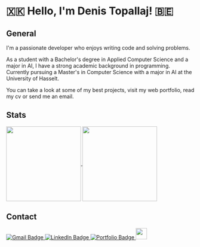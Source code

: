 <link rel="stylesheet" href="css/screen.css">

# 🇽🇰 Hello, I'm Denis Topallaj! 🇧🇪

## General

I'm a passionate developer who enjoys writing code and solving problems.

As a student with a Bachelor's degree in Applied Computer Science and a major in AI, I have a strong academic background in programming. Currently pursuing a Master's in Computer Science with a major in AI at the University of Hasselt.

You can take a look at some of my best projects, visit my web portfolio, read my cv or send me an email.

## Stats

<a href="https://github.com/anuraghazra/github-readme-stats">
  <img height=200 align="center" src="https://github-readme-stats.vercel.app/api?username=Detopall&theme=merko&show_icons=true" />
</a>
<a href="https://github.com/anuraghazra/convoychat">
  <img height=200 align="center" src="https://github-readme-stats.vercel.app/api/top-langs/?username=detopall&theme=merko&hide=html,purebasic&hide_progress=true&card_width=320" />
</a>

## Contact

<div id="badges">
 <a href="mailto:denis.topallaj13@gmail.com">
  <img src="https://img.shields.io/badge/Email-red?style=for-the-badge&logo=gmail&logoColor=white" alt="Gmail Badge"/>
 </a>
 <a href="https://www.linkedin.com/in/denis-topallaj/" target="_blank">
  <img src="https://img.shields.io/badge/LinkedIn-0077B5?style=for-the-badge&logo=linkedin&logoColor=white" alt="LinkedIn Badge"/>
 </a>
 <a href="https://denis-topallaj-portfolio.web.app/" target="_blank">
    <img src="https://img.shields.io/badge/Portfolio-19a119?style=for-the-badge" alt="Portfolio Badge"/>
 </a>
<a href="/Denis-Topallaj-CV.pdf" target="_blank">
  						<img src="https://img.shields.io/badge/CV-white?logo=google-docs&logoColor=red" style="height: 30px; border-radius: 0"/>
</a>

</div>
